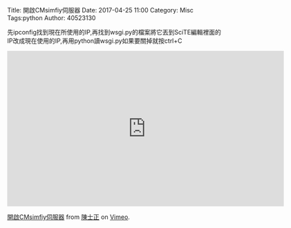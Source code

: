 Title: 開啟CMsimfiy伺服器
Date: 2017-04-25 11:00
Category: Misc
Tags:python
Author: 40523130


<!-- PELICAN_END_SUMMARY -->

先ipconfig找到現在所使用的IP,再找到wsgi.py的檔案將它丟到SciTE編輯裡面的IP改成現在使用的IP,再用python讀wsgi.py如果要關掉就按ctrl+C


<iframe src="https://player.vimeo.com/video/214829786" width="640" height="360" frameborder="0" webkitallowfullscreen mozallowfullscreen allowfullscreen></iframe>
<p><a href="https://vimeo.com/214829786">開啟CMsimfiy伺服器</a> from <a href="https://vimeo.com/user58667333">陳士正</a> on <a href="https://vimeo.com">Vimeo</a>.</p>